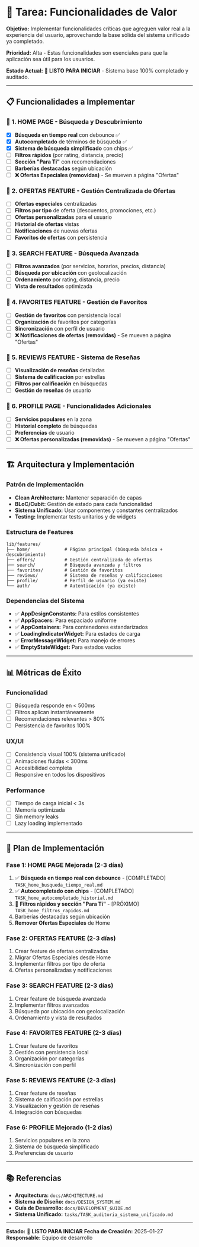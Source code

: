 # 🚀 Tarea: Funcionalidades de Valor

**Objetivo:** Implementar funcionalidades críticas que agreguen valor real a la experiencia del usuario, aprovechando la base sólida del sistema unificado ya completado.

**Prioridad:** Alta - Estas funcionalidades son esenciales para que la aplicación sea útil para los usuarios.

**Estado Actual:** 🔄 **LISTO PARA INICIAR** - Sistema base 100% completado y auditado.

---

## 📋 **Funcionalidades a Implementar**

### 🎯 **1. HOME PAGE - Búsqueda y Descubrimiento**
- [x] **Búsqueda en tiempo real** con debounce ✅
- [x] **Autocompletado** de términos de búsqueda ✅
- [x] **Sistema de búsqueda simplificado** con chips ✅
- [ ] **Filtros rápidos** (por rating, distancia, precio)
- [ ] **Sección "Para Ti"** con recomendaciones
- [ ] **Barberías destacadas** según ubicación
- [ ] **❌ Ofertas Especiales (removidas)** - Se mueven a página "Ofertas"

### 🎯 **2. OFERTAS FEATURE - Gestión Centralizada de Ofertas**
- [ ] **Ofertas especiales** centralizadas
- [ ] **Filtros por tipo** de oferta (descuentos, promociones, etc.)
- [ ] **Ofertas personalizadas** para el usuario
- [ ] **Historial de ofertas** vistas
- [ ] **Notificaciones** de nuevas ofertas
- [ ] **Favoritos de ofertas** con persistencia

### 🎯 **3. SEARCH FEATURE - Búsqueda Avanzada**
- [ ] **Filtros avanzados** (por servicios, horarios, precios, distancia)
- [ ] **Búsqueda por ubicación** con geolocalización
- [ ] **Ordenamiento** por rating, distancia, precio
- [ ] **Vista de resultados** optimizada

### 🎯 **4. FAVORITES FEATURE - Gestión de Favoritos**
- [ ] **Gestión de favoritos** con persistencia local
- [ ] **Organización** de favoritos por categorías
- [ ] **Sincronización** con perfil de usuario
- [ ] **❌ Notificaciones de ofertas (removidas)** - Se mueven a página "Ofertas"

### 🎯 **5. REVIEWS FEATURE - Sistema de Reseñas**
- [ ] **Visualización de reseñas** detalladas
- [ ] **Sistema de calificación** por estrellas
- [ ] **Filtros por calificación** en búsquedas
- [ ] **Gestión de reseñas** de usuario

### 🎯 **6. PROFILE PAGE - Funcionalidades Adicionales**
- [ ] **Servicios populares** en la zona
- [ ] **Historial completo** de búsquedas
- [ ] **Preferencias** de usuario
- [ ] **❌ Ofertas personalizadas (removidas)** - Se mueven a página "Ofertas"

---

## 🏗️ **Arquitectura y Implementación**

### **Patrón de Implementación**
- **Clean Architecture:** Mantener separación de capas
- **BLoC/Cubit:** Gestión de estado para cada funcionalidad
- **Sistema Unificado:** Usar componentes y constantes centralizados
- **Testing:** Implementar tests unitarios y de widgets

### **Estructura de Features**
```
lib/features/
├── home/             # Página principal (búsqueda básica + descubrimiento)
├── offers/           # Gestión centralizada de ofertas
├── search/           # Búsqueda avanzada y filtros
├── favorites/        # Gestión de favoritos
├── reviews/          # Sistema de reseñas y calificaciones
├── profile/          # Perfil de usuario (ya existe)
└── auth/             # Autenticación (ya existe)
```

### **Dependencias del Sistema**
- ✅ **AppDesignConstants:** Para estilos consistentes
- ✅ **AppSpacers:** Para espaciado uniforme
- ✅ **AppContainers:** Para contenedores estandarizados
- ✅ **LoadingIndicatorWidget:** Para estados de carga
- ✅ **ErrorMessageWidget:** Para manejo de errores
- ✅ **EmptyStateWidget:** Para estados vacíos

---

## 📊 **Métricas de Éxito**

### **Funcionalidad**
- [ ] Búsqueda responde en < 500ms
- [ ] Filtros aplican instantáneamente
- [ ] Recomendaciones relevantes > 80%
- [ ] Persistencia de favoritos 100%

### **UX/UI**
- [ ] Consistencia visual 100% (sistema unificado)
- [ ] Animaciones fluidas < 300ms
- [ ] Accesibilidad completa
- [ ] Responsive en todos los dispositivos

### **Performance**
- [ ] Tiempo de carga inicial < 3s
- [ ] Memoria optimizada
- [ ] Sin memory leaks
- [ ] Lazy loading implementado

---

## 🎯 **Plan de Implementación**

### **Fase 1: HOME PAGE Mejorada (2-3 días)**
1. ✅ **Búsqueda en tiempo real con debounce** - [COMPLETADO] `TASK_home_busqueda_tiempo_real.md`
2. ✅ **Autocompletado con chips** - [COMPLETADO] `TASK_home_autocompletado_historial.md`
3. 🔄 **Filtros rápidos y sección "Para Ti"** - [PRÓXIMO] `TASK_home_filtros_rapidos.md`
4. Barberías destacadas según ubicación
5. **Remover Ofertas Especiales** de Home

### **Fase 2: OFERTAS FEATURE (2-3 días)**
1. Crear feature de ofertas centralizadas
2. Migrar Ofertas Especiales desde Home
3. Implementar filtros por tipo de oferta
4. Ofertas personalizadas y notificaciones

### **Fase 3: SEARCH FEATURE (2-3 días)**
1. Crear feature de búsqueda avanzada
2. Implementar filtros avanzados
3. Búsqueda por ubicación con geolocalización
4. Ordenamiento y vista de resultados

### **Fase 4: FAVORITES FEATURE (2-3 días)**
1. Crear feature de favoritos
2. Gestión con persistencia local
3. Organización por categorías
4. Sincronización con perfil

### **Fase 5: REVIEWS FEATURE (2-3 días)**
1. Crear feature de reseñas
2. Sistema de calificación por estrellas
3. Visualización y gestión de reseñas
4. Integración con búsquedas

### **Fase 6: PROFILE Mejorado (1-2 días)**
1. Servicios populares en la zona
2. Sistema de búsqueda simplificado
3. Preferencias de usuario

---

## 📚 **Referencias**

- **Arquitectura:** `docs/ARCHITECTURE.md`
- **Sistema de Diseño:** `docs/DESIGN_SYSTEM.md`
- **Guía de Desarrollo:** `docs/DEVELOPMENT_GUIDE.md`
- **Sistema Unificado:** `tasks/TASK_auditoria_sistema_unificado.md`

---

**Estado:** 🔄 **LISTO PARA INICIAR**
**Fecha de Creación:** 2025-01-27
**Responsable:** Equipo de desarrollo
